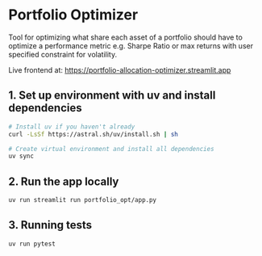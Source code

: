 # Portfolio Optimizer
Tool for optimizing what share each asset of a portfolio should have to optimize a performance metric e.g. Sharpe Ratio
or max returns with user specified constraint for volatility.

Live frontend at: https://portfolio-allocation-optimizer.streamlit.app

## 1. Set up environment with uv and install dependencies
```bash
# Install uv if you haven't already
curl -LsSf https://astral.sh/uv/install.sh | sh

# Create virtual environment and install all dependencies
uv sync
```

## 2. Run the app locally
```bash
uv run streamlit run portfolio_opt/app.py
```

## 3. Running tests
```bash
uv run pytest
```
